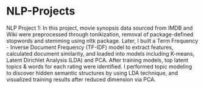 # NLP-Projects
NLP Project 1:
In this project, movie synopsis data sourced from IMDB and Wiki were preprocessed through tonikization, removal of package-defined stopwords and stemming using nltk package. 
Later, I built a Term Frequency - Inverse Document Frequency (TF-IDF) model to extract features, calculated document similarity, and loaded into models including K-means, Latent Dirichlet Analysis (LDA) and PCA. 
After training models, top latent topics & words for each rating were identified. I performed topic modeling to discover hidden semantic structures by using LDA technique, and visualized training results after reduced dimension via PCA.

